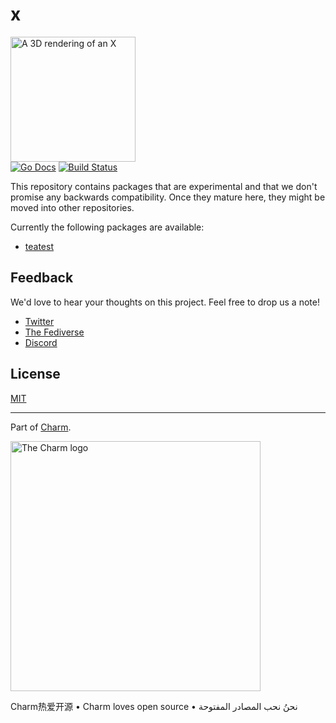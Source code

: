 # x

<p>
  <picture>
    <source media="(prefers-color-scheme: light)" srcset="https://user-images.githubusercontent.com/25087/236529178-465e9b98-3401-47dd-8691-ea475d96c3ad.png" height="200" />
    <source media="(prefers-color-scheme: dark)" srcset="https://user-images.githubusercontent.com/25087/236529273-6f8c841f-f11b-4ec8-b01d-7e3d9b17c85f.png" height="200" />
    <img src="https://user-images.githubusercontent.com/25087/236529178-465e9b98-3401-47dd-8691-ea475d96c3ad.png" height="200" alt="A 3D rendering of an X"/>
  </picture>
  <br><a href="https://pkg.go.dev/github.com/charmbracelet/x?tab=doc"><img src="https://godoc.org/github.com/golang/gddo?status.svg" alt="Go Docs"></a>
  <a href="https://github.com/charmbracelet/x/actions"><img src="https://github.com/charmbracelet/x/workflows/build/badge.svg" alt="Build Status"></a>
</p>

This repository contains packages that are experimental and that we don't
promise any backwards compatibility. Once they mature here, they might be moved
into other repositories.


Currently the following packages are available:

- [teatest](./exp/teatest)


## Feedback

We'd love to hear your thoughts on this project. Feel free to drop us a note!

* [Twitter](https://twitter.com/charmcli)
* [The Fediverse](https://mastodon.social/@charmcli)
* [Discord](https://charm.sh/chat)

## License

[MIT](https://github.com/charmbracelet/x/raw/main/LICENSE)

***

Part of [Charm](https://charm.sh).

<a href="https://charm.sh/"><img alt="The Charm logo" src="https://stuff.charm.sh/charm-badge.jpg" width="400"></a>

Charm热爱开源 • Charm loves open source • نحنُ نحب المصادر المفتوحة
